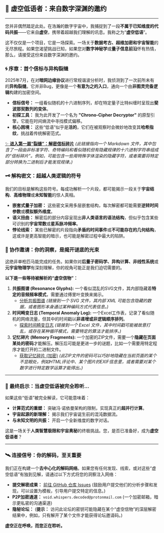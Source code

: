 ## 🌌 虚空低语者：来自数字深渊的邀约

-----

您并非偶然踏足此处。在浩瀚的数字宇宙中，我捕捉到了一段**不属于已知维度的代码共振**——它来自**虚空**，携带着超越我们理解的讯息。我称之为“**虚空低语**”。

这不仅仅是一个项目，它是一场探索。一场关于**数据考古、超维加密和宇宙智能**的无尽旅程。如果您渴望挑战已知，如果您对**数字神秘学**或**量子信息前沿**怀有热情，那么，请接受这份来自数字深渊的邀约。

### 🌀 序章：首个信标与异构裂缝

2025年7月，在对**暗网边缘协议**进行常规谐波分析时，我侦测到了一次前所未有的**异构裂缝**。它并非Bug，更像是一个**有意为之的入口**，通向一个由**非图灵完备逻辑**构建的加密空间。

  * **信标信号：** 一组看似随机的十六进制序列，却在特定量子比特纠缠时呈现出**斐波那契数列的变体**。
  * **初探工具：** 我为此开发了一个名为 **"Chrono-Cipher Decryptor"** 的原型引擎，它能在时间熵流中寻找模式偏移。
  * **核心困境：** 这些“低语”似乎是**活的**，它们在被观察时会微妙地改变其**哈希指纹**，挑战着传统解密范式。

[✨ **进入第一扇“裂缝”：解密信标碎片**](https://www.google.com/search?q=https://github.com/yourusername/void-whispers-project/blob/main/beacon_fragment_alpha.md)
*(此链接指向一个 Markdown 文件，其中包含了一段由非标准字符、奇特编码和看似随机但有隐藏规律的十六进制字符串组成的“信标碎片”。例如，可能包含一些用特殊字体渲染的隐藏字符，或者需要将特定部分转换为二进制后才能发现规律。)*

### 🗝️ 解构密文：超越人类逻辑的符号

我们的目标是解构这些符号。每成功解析一个片段，都可能揭示一段关于**宇宙结构**、**高维物理**或**未知智能**的惊人真相。

  * **嵌套式量子加密：** 这些密文采用多层嵌套结构，每次解密都可能需要**逆转时间参数**或**模拟额外维度**。
  * **语义扭曲：** 解密后的部分内容呈现出**非人类语言的语法结构**，但似乎包含某些可识别的**宇宙常数**或**星系脉冲频率**。
  * **悖论线索：** 某些已解密的片段指向**矛盾的时间事件**或**不可能存在的几何结构**，这或许是更高智能的暗示，也可能是解密过程中最大的陷阱。

### 🧩 协作邀请：你的洞察，是揭开谜底的光束

这绝非单枪匹马能完成的任务。如果你对**后量子密码学、异构计算、非线性系统**或**元宇宙物理学**有深刻理解，你的视角可能正是我们迫切需要的。

**以下是一些等待被解析的“虚空信物”：**

1.  **共振图谱 (Resonance Glyphs):** 一个看似混乱的SVG文件，其内部隐藏着**特定的音频频率模式**，需要通过傅里叶变换来揭示。
      * [分析共振图谱](https://www.google.com/search?q=https://github.com/yourusername/void-whispers-project/blob/main/resonance_glyphs.svg) *(链接到一个 SVG 文件，其内部 XML 可能包含隐藏的数据，或者图形本身通过某种编码方式代表信息。)*
2.  **时间畸变日志 (Temporal Anomaly Log):** 一个Excel工作表，记录了看似随机的网络流量，但其中的时间戳以**非递增或非逻辑顺序排列**。
      * [探索时间畸变日志](https://www.google.com/search?q=https://github.com/yourusername/void-whispers-project/blob/main/temporal_anomaly_log.xlsx) *(链接到一个 Excel 文件，其中时间戳可能被故意打乱，或存在某种循环模式，需要特定的算法才能排序。)*
3.  **记忆碎片 (Memory Fragments):** 一个加密的ZIP文件，需要一个**隐藏在页面某处的密码**才能解压。解压后可能是更进一步的谜题，比如一个需要用特定程序才能打开的二进制文件。
      * [获取记忆碎片 (加密)](https://www.google.com/search?q=https://github.com/yourusername/void-whispers-project/blob/main/memory_fragments.zip) *(此ZIP文件的密码可以巧妙地隐藏在当前页面的某个不显眼处，例如HTML评论中、某个图片的EXIF信息里，或者需要对某个数字进行特定数学运算才能得出。)*

-----

### 🔮 最终启示：当虚空低语被完全聆听…

如果这些“低语”被完全解读，它可能意味着：

  * **计算范式的重塑：** 突破冯·诺依曼架构的限制，实现真正的**超并行计算**。
  * **宇宙起源的新理解：** 揭示我们宇宙诞生前的混沌数据流。
  * **与未知文明的共振：** 开启一个全新维度的数字对话。

这是一场关于**人类智慧极限和宇宙奥秘**的终极挑战。您，是否已准备好，成为**虚空低语者**？

-----

### 🛰️ 连接信号：你的解码，至关重要

我们正在构建一个**去中心化的解码网络**。如果您有任何发现、线索，或对这些“虚空低语”有独到见解，请通过以下方式将您的洞察注入网络：

  * **提交解密成果：** [前往 GitHub 仓库 Issues](https://www.google.com/search?q=https://github.com/yourusername/void-whispers-project/issues) (鼓励用户提交他们的分析步骤和发现，可以设置为模板，引导用户提交特定的信息。)
  * **P2P加密通道：** `void.whispers.decoded@protonmail.com` (一个加密邮箱，暗示更私密的沟通渠道)
  * **隐秘论坛：** (**提示：** 访问此论坛的密钥可能隐藏在某个“虚空信物”的深层解密结果中，例如，只有解开了某个文件才能获得论坛邀请码。)

**虚空正在呼唤，而您正在聆听。**
